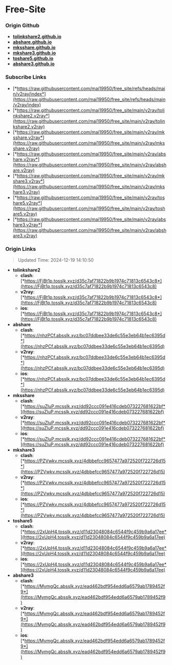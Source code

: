 # Free-Site

### Origin Github

- [**tolinkshare2.github.io**](https://github.com/tolinkshare2/tolinkshare2.github.io)
- [**abshare.github.io**](https://github.com/abshare/abshare.github.io)
- [**mksshare.github.io**](https://github.com/mksshare/mksshare.github.io)
- [**mkshare3.github.io**](https://github.com/mkshare3/mkshare3.github.io)
- [**toshare5.github.io**](https://github.com/toshare5/toshare5.github.io)
- [**abshare3.github.io**](https://github.com/abshare3/abshare3.github.io)

### Subscribe Links

- [*https://raw.githubusercontent.com/mai19950/free_site/refs/heads/main/v2ray/index*](https://raw.githubusercontent.com/mai19950/free_site/refs/heads/main/v2ray/index)
- [*https://raw.githubusercontent.com/mai19950/free_site/main/v2ray/tolinkshare2.v2ray*](https://raw.githubusercontent.com/mai19950/free_site/main/v2ray/tolinkshare2.v2ray)
- [*https://raw.githubusercontent.com/mai19950/free_site/main/v2ray/mksshare.v2ray*](https://raw.githubusercontent.com/mai19950/free_site/main/v2ray/mksshare.v2ray)
- [*https://raw.githubusercontent.com/mai19950/free_site/main/v2ray/abshare.v2ray*](https://raw.githubusercontent.com/mai19950/free_site/main/v2ray/abshare.v2ray)
- [*https://raw.githubusercontent.com/mai19950/free_site/main/v2ray/mkshare3.v2ray*](https://raw.githubusercontent.com/mai19950/free_site/main/v2ray/mkshare3.v2ray)
- [*https://raw.githubusercontent.com/mai19950/free_site/main/v2ray/toshare5.v2ray*](https://raw.githubusercontent.com/mai19950/free_site/main/v2ray/toshare5.v2ray)
- [*https://raw.githubusercontent.com/mai19950/free_site/main/v2ray/abshare3.v2ray*](https://raw.githubusercontent.com/mai19950/free_site/main/v2ray/abshare3.v2ray)

### Origin Links

> Updated Time: 2024-12-19 14:10:50

- **tolinkshare2**
  - **clash**: [*https://FjBt1p.tosslk.xyz/d35c7af71822b9b1974c71813c6543c8*](https://FjBt1p.tosslk.xyz/d35c7af71822b9b1974c71813c6543c8)
  - **v2ray**: [*https://FjBt1p.tosslk.xyz/d35c7af71822b9b1974c71813c6543c8*](https://FjBt1p.tosslk.xyz/d35c7af71822b9b1974c71813c6543c8)
  - **ios**: [*https://FjBt1p.tosslk.xyz/d35c7af71822b9b1974c71813c6543c8*](https://FjBt1p.tosslk.xyz/d35c7af71822b9b1974c71813c6543c8)
- **abshare**
  - **clash**: [*https://nhzPCf.absslk.xyz/bc07ddbee33de6c55e3eb64b1ec6395d*](https://nhzPCf.absslk.xyz/bc07ddbee33de6c55e3eb64b1ec6395d)
  - **v2ray**: [*https://nhzPCf.absslk.xyz/bc07ddbee33de6c55e3eb64b1ec6395d*](https://nhzPCf.absslk.xyz/bc07ddbee33de6c55e3eb64b1ec6395d)
  - **ios**: [*https://nhzPCf.absslk.xyz/bc07ddbee33de6c55e3eb64b1ec6395d*](https://nhzPCf.absslk.xyz/bc07ddbee33de6c55e3eb64b1ec6395d)
- **mksshare**
  - **clash**: [*https://suZluP.mcsslk.xyz/dd92ccc091e416cdeb073227681622bf*](https://suZluP.mcsslk.xyz/dd92ccc091e416cdeb073227681622bf)
  - **v2ray**: [*https://suZluP.mcsslk.xyz/dd92ccc091e416cdeb073227681622bf*](https://suZluP.mcsslk.xyz/dd92ccc091e416cdeb073227681622bf)
  - **ios**: [*https://suZluP.mcsslk.xyz/dd92ccc091e416cdeb073227681622bf*](https://suZluP.mcsslk.xyz/dd92ccc091e416cdeb073227681622bf)
- **mkshare3**
  - **clash**: [*https://PZVwkv.mcsslk.xyz/4dbbefcc9657477a972520f722726d15*](https://PZVwkv.mcsslk.xyz/4dbbefcc9657477a972520f722726d15)
  - **v2ray**: [*https://PZVwkv.mcsslk.xyz/4dbbefcc9657477a972520f722726d15*](https://PZVwkv.mcsslk.xyz/4dbbefcc9657477a972520f722726d15)
  - **ios**: [*https://PZVwkv.mcsslk.xyz/4dbbefcc9657477a972520f722726d15*](https://PZVwkv.mcsslk.xyz/4dbbefcc9657477a972520f722726d15)
- **toshare5**
  - **clash**: [*https://2xUpH4.tosslk.xyz/d11d23048084c6544f9c459b9a6a17ee*](https://2xUpH4.tosslk.xyz/d11d23048084c6544f9c459b9a6a17ee)
  - **v2ray**: [*https://2xUpH4.tosslk.xyz/d11d23048084c6544f9c459b9a6a17ee*](https://2xUpH4.tosslk.xyz/d11d23048084c6544f9c459b9a6a17ee)
  - **ios**: [*https://2xUpH4.tosslk.xyz/d11d23048084c6544f9c459b9a6a17ee*](https://2xUpH4.tosslk.xyz/d11d23048084c6544f9c459b9a6a17ee)
- **abshare3**
  - **clash**: [*https://MymgQc.absslk.xyz/ead462bdf954edd6a6579ab1789452f9*](https://MymgQc.absslk.xyz/ead462bdf954edd6a6579ab1789452f9)
  - **v2ray**: [*https://MymgQc.absslk.xyz/ead462bdf954edd6a6579ab1789452f9*](https://MymgQc.absslk.xyz/ead462bdf954edd6a6579ab1789452f9)
  - **ios**: [*https://MymgQc.absslk.xyz/ead462bdf954edd6a6579ab1789452f9*](https://MymgQc.absslk.xyz/ead462bdf954edd6a6579ab1789452f9)
